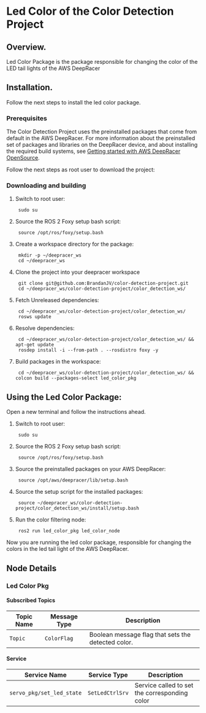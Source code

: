 # Led Color of the Color Detection Project

## Overview.
Led Color Package is the package responsible for changing the color of the LED tail lights of the AWS DeepRacer

## Installation.
Follow the next steps to install the led color package.

### Prerequisites
The Color Detection Project uses the preinstalled packages that come from default in the AWS DeepRacer. For more information about the preinstalled set of packages and libraries on the DeepRacer device, and about installing the required build systems, see [Getting started with AWS DeepRacer OpenSource](https://github.com/aws-deepracer/aws-deepracer-launcher/blob/main/getting-started.md).

Follow the next steps as root user to download the project:

### Downloading and building
1. Switch to root user:

        sudo su
        
1. Source the ROS 2 Foxy setup bash script:

        source /opt/ros/foxy/setup.bash 
        
1. Create a workspace directory for the package:

        mkdir -p ~/deepracer_ws
        cd ~/deepracer_ws
        
1. Clone the project into your deepracer workspace

        git clone git@github.com:BrandanJV/color-detection-project.git
        cd ~/deepracer_ws/color-detection-project/color_detection_ws/
        
1. Fetch Unreleased dependencies: 

        cd ~/deepracer_ws/color-detection-project/color_detection_ws/
        rosws update
        
1. Resolve dependencies:

        cd ~/deepracer_ws/color-detection-project/color_detection_ws/ && apt-get update
        rosdep install -i --from-path . --rosdistro foxy -y

1. Build packages in the workspace:
        
        cd ~/deepracer_ws/color-detection-project/color_detection_ws/ && colcon build --packages-select led_color_pkg
        

## Using the Led Color Package:
Open a new terminal and follow the instructions ahead.

1. Switch to root user:

        sudo su
        
1. Source the ROS 2 Foxy setup bash script:

        source /opt/ros/foxy/setup.bash 
        
1. Source the preinstalled packages on your AWS DeepRacer:

        source /opt/aws/deepracer/lib/setup.bash
        
1. Source the setup script for the installed packages:

        source ~/deepracer_ws/color-detection-project/color_detection_ws/install/setup.bash
        
1. Run the color filtering node:

        ros2 run led_color_pkg led_color_node

Now you are running the led color package, responsible for changing the colors in the led tail light of the AWS DeepRacer.


## Node Details

### Led Color Pkg

#### Subscribed Topics
| Topic Name | Message Type | Description |
| ---------- | ------------ | ----------- |
| `Topic` | `ColorFlag`  | Boolean message flag that sets the detected color. |

#### Service 
| Service Name | Service Type | Description |
| ---------- | ------------ | ----------- |
|`servo_pkg/set_led_state` | `SetLedCtrlSrv` | Service called to set the corresponding color |
